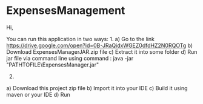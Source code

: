 # ExpensesManagement

Hi,

You can run this application in two ways:
1. 
  a) Go to the link https://drive.google.com/open?id=0B-JRaQidxWGEZ0dfdHZ2N0RQOTg
  b) Download ExpensesManagerJAR.zip file
  c) Extract it into some folder
  d) Run jar file via command line using command : java -jar "PATHTOFILE\ExpensesManager.jar"

2.
  a) Download this project zip file
  b) Import it into your IDE
  c) Build it using maven or your IDE
  d) Run
